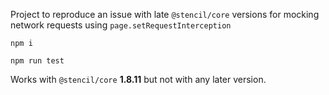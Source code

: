 Project to reproduce an issue with late ```@stencil/core``` versions for mocking network requests using ```page.setRequestInterception```

```
npm i

npm run test
```

Works with ```@stencil/core``` **1.8.11** but not with any later version.